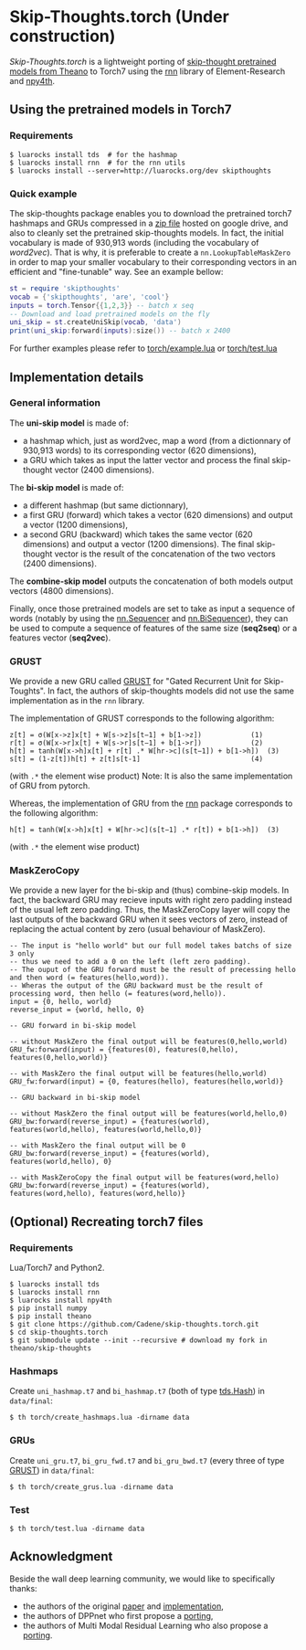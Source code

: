 # Skip-Thoughts.torch (Under construction)

*Skip-Thoughts.torch* is a lightweight porting of [skip-thought pretrained models from Theano](https://github.com/ryankiros/skip-thoughts) to Torch7 using the [rnn](https://github.com/Element-Research/rnn) library of Element-Research and [npy4th](https://github.com/htwaijry/npy4th).

## Using the pretrained models in Torch7

### Requirements

```
$ luarocks install tds  # for the hashmap
$ luarocks install rnn  # for the rnn utils
$ luarocks install --server=http://luarocks.org/dev skipthoughts
```

### Quick example

The skip-thoughts package enables you to download the pretrained torch7 hashmaps and GRUs compressed in a [zip file]() hosted on google drive, and also to cleanly set the pretrained skip-thoughts models. In fact, the initial vocabulary is made of 930,913 words (including the vocabulary of *word2vec*). That is why, it is preferable to create a `nn.LookupTableMaskZero` in order to map your smaller vocabulary to their corresponding vectors in an efficient and "fine-tunable" way. See an example bellow:

```lua
st = require 'skipthoughts'
vocab = {'skipthoughts', 'are', 'cool'}
inputs = torch.Tensor{{1,2,3}} -- batch x seq
-- Download and load pretrained models on the fly
uni_skip = st.createUniSkip(vocab, 'data')
print(uni_skip:forward(inputs):size()) -- batch x 2400
```

For further examples please refer to [torch/example.lua](https://github.com/Cadene/skip-thoughts.torch/blob/master/torch/example.lua) or [torch/test.lua](https://github.com/Cadene/skip-thoughts.torch/blob/master/torch/test.lua)


## Implementation details

### General information

The **uni-skip model** is made of:
- a hashmap which, just as word2vec, map a word (from a dictionnary of 930,913 words) to its corresponding vector (620 dimensions),
- a GRU which takes as input the latter vector and process the final skip-thought vector (2400 dimensions).

The **bi-skip model** is made of:
- a different hashmap (but same dictionnary),
- a first GRU (forward) which takes a vector (620 dimensions) and output a vector (1200 dimensions),
- a second GRU (backward) which takes the same vector (620 dimensions) and output a vector (1200 dimensions).
The final skip-thought vector is the result of the concatenation of the two vectors (2400 dimensions).

The **combine-skip model** outputs the concatenation of both models output vectors (4800 dimensions).

Finally, once those pretrained models are set to take as input a sequence of words (notably by using the [nn.Sequencer](https://github.com/Element-Research/rnn#sequencer) and [nn.BiSequencer](https://github.com/Element-Research/rnn#bisequencer)), they can be used to compute a sequence of features of the same size (**seq2seq**) or a features vector (**seq2vec**).

### GRUST

We provide a new GRU called [GRUST](https://github.com/Cadene/skip-thoughts.torch/blob/master/torch/GRUST.lua) for "Gated Recurrent Unit for Skip-Toughts".
In fact, the authors of skip-thoughts models did not use the same implementation as in the `rnn` library.

The implementation of GRUST corresponds to the following algorithm:
```
z[t] = σ(W[x->z]x[t] + W[s->z]s[t−1] + b[1->z])            (1)
r[t] = σ(W[x->r]x[t] + W[s->r]s[t−1] + b[1->r])            (2)
h[t] = tanh(W[x->h]x[t] + r[t] .* W[hr->c](s[t−1]) + b[1->h])  (3)
s[t] = (1-z[t])h[t] + z[t]s[t-1]                           (4)
```
(with `.*` the element wise product)
Note: It is also the same implementation of GRU from pytorch.

Whereas, the implementation of GRU from the [rnn](https://github.com/Element-Research/rnn#rnn.GRU) package corresponds to the following algorithm:
```
h[t] = tanh(W[x->h]x[t] + W[hr->c](s[t−1] .* r[t]) + b[1->h])  (3)
```
(with `.*` the element wise product)

### MaskZeroCopy

We provide a new layer for the bi-skip and (thus) combine-skip models. In fact, the backward GRU may recieve inputs with right zero padding instead of the usual left zero padding. Thus, the MaskZeroCopy layer will copy the last outputs of the backward GRU when it sees vectors of zero, instead of replacing the actual content by zero (usual behaviour of MaskZero).

```
-- The input is "hello world" but our full model takes batchs of size 3 only
-- thus we need to add a 0 on the left (left zero padding).
-- The ouput of the GRU forward must be the result of precessing hello and then word (= features(hello,word)).
-- Wheras the output of the GRU backward must be the result of processing word, then hello (= features(word,hello)).
input = {0, hello, world}
reverse_input = {world, hello, 0}

-- GRU forward in bi-skip model

-- without MaskZero the final output will be features(0,hello,world)
GRU_fw:forward(input) = {features(0), features(0,hello), features(0,hello,world)} 

-- with MaskZero the final output will be features(hello,world)
GRU_fw:forward(input) = {0, features(hello), features(hello,world)} 

-- GRU backward in bi-skip model

-- without MaskZero the final output will be features(world,hello,0)
GRU_bw:forward(reverse_input) = {features(world), features(world,hello), features(world,hello,0)}

-- with MaskZero the final output will be 0
GRU_bw:forward(reverse_input) = {features(world), features(world,hello), 0}

-- with MaskZeroCopy the final output will be features(word,hello)
GRU_bw:forward(reverse_input) = {features(world), features(word,hello), features(word,hello)}
```


## (Optional) Recreating torch7 files

### Requirements

Lua/Torch7 and Python2.

```
$ luarocks install tds
$ luarocks install rnn
$ luarocks install npy4th
$ pip install numpy
$ pip install theano
$ git clone https://github.com/Cadene/skip-thoughts.torch.git
$ cd skip-thoughts.torch
$ git submodule update --init --recursive # download my fork in theano/skip-thoughts
```

### Hashmaps

Create `uni_hashmap.t7` and `bi_hashmap.t7` (both of type [tds.Hash](https://github.com/torch/tds#d--tdshashtbl)) in `data/final`:
```
$ th torch/create_hashmaps.lua -dirname data
```

### GRUs

Create `uni_gru.t7`, `bi_gru_fwd.t7` and `bi_gru_bwd.t7` (every three of type [GRUST](https://github.com/Cadene/skip-thoughts.torch/blob/master/torch/GRUST.lua)) in `data/final`:
```
$ th torch/create_grus.lua -dirname data
```

### Test

```
$ th torch/test.lua -dirname data
```

## Acknowledgment

Beside the wall deep learning community, we would like to specifically thanks:
- the authors of the original [paper](https://arxiv.org/abs/1506.06726) and [implementation](https://github.com/ryankiros/skip-thoughts),
- the authors of DPPnet who first propose a [porting](https://github.com/HyeonwooNoh/DPPnet),
- the authors of Multi Modal Residual Learning who also propose a [porting](https://github.com/jnhwkim/nips-mrn-vqa).
